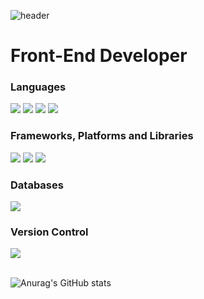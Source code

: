 ![header](https://capsule-render.vercel.app/api?type=waving&color=timeGradient&height=300&text=Welcome%20to%20Agratos&animation=scaleIn&desc=Study%20every%20day%20to%20become%20a%20better%20then%20yesterday...&descAlign=65&descAlignY=50&fontAlignY=36)
  
  
# Front-End Developer

### Languages
<p>
<img src="https://img.shields.io/badge/HTML5-E34F26?style=for-the-badge&logo=HTML5&logoColor=white" />
<img src="https://img.shields.io/badge/CSS-1572B6?style=for-the-badge&logo=CSS&logoColor=white" />
<img src="https://img.shields.io/badge/Javascript-F7DF1E?style=for-the-badge&logo=Javascript&logoColor=white" />
<img src="https://img.shields.io/badge/TypeScript-3178C6?style=for-the-badge&logo=TypeScript&logoColor=white" />
</p>

### Frameworks, Platforms and Libraries
<p>
<img src="https://img.shields.io/badge/Node.js-339933?style=for-the-badge&logo=Node.js&logoColor=white" />
<img src="https://img.shields.io/badge/EXPRESS.js-000000?style=for-the-badge&logo=EXPRESS.js&logoColor=white" />
<img src="https://img.shields.io/badge/React-61DAFB?style=for-the-badge&logo=React&logoColor=white" />
</p>

### Databases
<img src="https://img.shields.io/badge/MongoDB-47A248?style=for-the-badge&logo=MongoDB&logoColor=white" />


### Version Control
<img src="https://img.shields.io/badge/GIT-F05032?style=for-the-badge&logo=GIT&logoColor=white" />
</br></br>

![Anurag's GitHub stats](https://github-readme-stats.vercel.app/api?username=Agratos&show_icons=true&theme=solarized-light)
